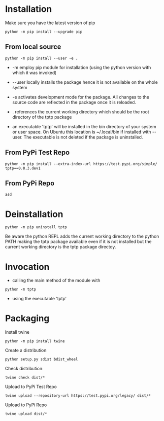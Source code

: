 # Installation

Make sure you have the latest version of pip
```
python -m pip install --upgrade pip
```

## From local source
```
python -m pip install --user -e .
```
* -m employ pip module for installation (using the python version with which it was invoked)
* --user locally installs the package hence it is not available on the whole system
* -e activates development mode for the package. All changes to the source code
  are reflected in the package once it is reloaded.
* . references the current working directory which should be the root directory of the tptp package
  
* an executable 'tptp' will be installed in the bin directory of your system or user space.
  On Ubuntu this location is ~/.local/bin if installed with --user.
  The executable is not deleted if the package is uninstalled.

## From PyPi Test Repo
```
python -m pip install --extra-index-url https://test.pypi.org/simple/ tptp==0.0.3.dev1
```

## From PyPi Repo
```
asd
```

# Deinstallation
```
python -m pip uninstall tptp
```
Be aware the python REPL adds the current working directory to the python PATH
making the tptp package available even if it is not installed 
but the current working directory is the tptp package directoy.

# Invocation
* calling the main method of the module with
```
python -m tptp
```
* using the executable 'tptp'

# Packaging
Install twine
```
python -m pip install twine
```
Create a distribution
```
python setup.py sdist bdist_wheel
```
Check distribution
```
twine check dist/*
```
Upload to PyPi Test Repo
```
twine upload --repository-url https://test.pypi.org/legacy/ dist/*
```
Upload to PyPi Repo
```
twine upload dist/*
```